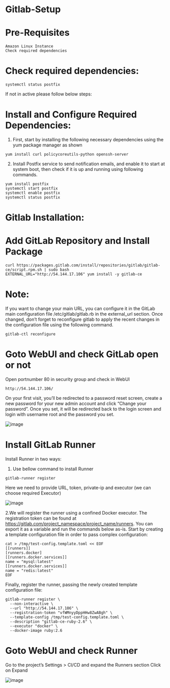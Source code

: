 # Gitlab-Setup

# Pre-Requisites
    Amazon Linux Instance
    Check required dependencies
# Check required dependencies:
    systemctl status postfix
  If not in active please follow below steps:
  # Install and Configure Required Dependencies:
  1. First, start by installing the following necessary dependencies using the yum package manager as shown
  
    yum install curl policycoreutils-python openssh-server 
  2. Install Postfix service to send notification emails, and enable it to start at system boot, then check if it is up and running using following commands.
    
    yum install postfix
    systemctl start postfix
    systemctl enable postfix
    systemctl status postfix
# Gitlab Installation:
  # Add GitLab Repository and Install Package
    curl https://packages.gitlab.com/install/repositories/gitlab/gitlab-ce/script.rpm.sh | sudo bash
    EXTERNAL_URL="http://54.144.17.106" yum install -y gitlab-ce
# Note: 
  If you want to change your main URL, you can configure it in the GitLab main configuration file /etc/gitlab/gitlab.rb in the external_url section. Once changed, don’t  forget to reconfigure gitlab to apply the recent changes in the configuration file using the following command.
  
    gitlab-ctl reconfigure
# Goto WebUI and check GitLab open or not
  Open portnumber 80 in security group and check in WebUI
    
    http://54.144.17.106/
  On your first visit, you’ll be redirected to a password reset screen, create a new password for your new admin account and click “Change your password”. Once you set, it will be redirected back to the login screen and login with username root and the password you set.
  
  ![image](https://user-images.githubusercontent.com/58024415/104082926-31286100-5260-11eb-9bad-7a4f1528734a.png)
# Install GitLab Runner
  Install Runner in two ways:
  1. Use bellow command to install Runner
    
    gitlab-runner register
  Here we need to provide URL, token, private-ip and executor (we can choose required Executor)
  
  ![image](https://user-images.githubusercontent.com/58024415/104083026-08549b80-5261-11eb-9e1a-c202318a0c58.png)

  2.We will register the runner using a confined Docker executor.
  The registration token can be found at https://gitlab.com/project_namespace/project_name/runners. You can export it as a variable and run the commands below as-is. Start by creating a template configuration file in order to pass complex configuration:

    cat > /tmp/test-config.template.toml << EOF
    [[runners]]
    [runners.docker]
    [[runners.docker.services]]
    name = "mysql:latest"
    [[runners.docker.services]]
    name = "redis:latest"
    EOF
  Finally, register the runner, passing the newly created template configuration file:
  
    gitlab-runner register \
      --non-interactive \
      --url "http://54.144.17.106" \
      --registration-token "vfWMnyyDppHHw8ZwABgh" \
      --template-config /tmp/test-config.template.toml \
      --description "gitlab-ce-ruby-2.6" \
      --executor "docker" \
      --docker-image ruby:2.6
 # Goto WebUI and check Runner
   Go to the project’s Settings > CI/CD and expand the Runners section
   Click on Expand
   
   ![image](https://user-images.githubusercontent.com/58024415/104083102-d0018d00-5261-11eb-8064-51d33e1de759.png)
